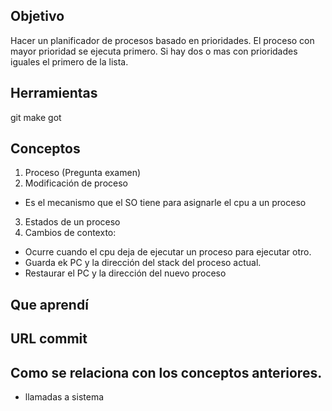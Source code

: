 ## Objetivo
Hacer un planificador de procesos basado en prioridades.
El proceso con mayor prioridad se ejecuta primero.
Si hay dos o mas con prioridades iguales el primero de la lista.

## Herramientas
git
make
got

## Conceptos
1) Proceso (Pregunta examen)
2) Modificación de proceso
+ Es el mecanismo que el SO tiene para asignarle el cpu a un proceso
3) Estados de un proceso
4) Cambios de contexto:
+ Ocurre cuando el cpu deja de ejecutar un proceso para ejecutar otro.
+ Guarda ek PC y la dirección del stack del proceso actual.
+ Restaurar el PC y la dirección del nuevo proceso

## Que aprendí

## URL commit

## Como se relaciona con los conceptos anteriores.
+ llamadas a sistema



